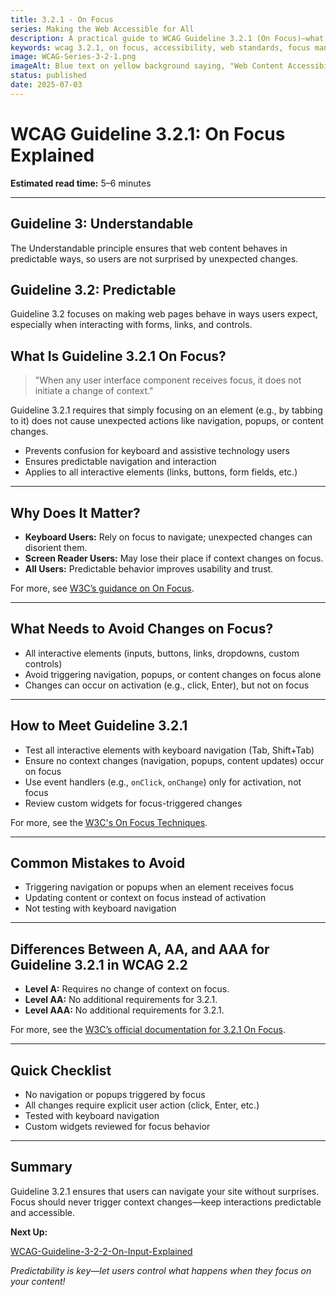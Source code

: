 ```yaml
---
title: 3.2.1 - On Focus
series: Making the Web Accessible for All
description: A practical guide to WCAG Guideline 3.2.1 (On Focus)—what it means, why it matters, and how to ensure that user focus does not trigger unexpected changes.
keywords: wcag 3.2.1, on focus, accessibility, web standards, focus management, user experience
image: WCAG-Series-3-2-1.png
imageAlt: Blue text on yellow background saying, "Web Content Accessibiilty Guiedlines (WCAG) 3.2.1 Explained, On Focus"
status: published
date: 2025-07-03
---
```


# **WCAG Guideline 3.2.1: On Focus Explained**

**Estimated read time:** 5–6 minutes

---

## **Guideline 3: Understandable**

The Understandable principle ensures that web content behaves in predictable ways, so users are not surprised by unexpected changes.

## **Guideline 3.2: Predictable**

Guideline 3.2 focuses on making web pages behave in ways users expect, especially when interacting with forms, links, and controls.

## **What Is Guideline 3.2.1 On Focus?**

<!-- [Illustration: Input field with a visible focus ring, no popups or changes] -->

> "When any user interface component receives focus, it does not initiate a change of context."

Guideline 3.2.1 requires that simply focusing on an element (e.g., by tabbing to it) does not cause unexpected actions like navigation, popups, or content changes.

- Prevents confusion for keyboard and assistive technology users
- Ensures predictable navigation and interaction
- Applies to all interactive elements (links, buttons, form fields, etc.)

---

## **Why Does It Matter?**

<!-- [Infographic: Keyboard icon, focus ring, and user with assistive tech] -->

- **Keyboard Users:** Rely on focus to navigate; unexpected changes can disorient them.
- **Screen Reader Users:** May lose their place if context changes on focus.
- **All Users:** Predictable behavior improves usability and trust.

For more, see [W3C’s guidance on On Focus](https://www.w3.org/WAI/WCAG22/Understanding/on-focus.html).

---

## **What Needs to Avoid Changes on Focus?**

<!-- [Grid: Form fields, buttons, links, and custom widgets] -->

- All interactive elements (inputs, buttons, links, dropdowns, custom controls)
- Avoid triggering navigation, popups, or content changes on focus alone
- Changes can occur on activation (e.g., click, Enter), but not on focus

---

## **How to Meet Guideline 3.2.1**

<!-- [Side-by-side: Good example (focus ring, no change) vs. Bad example (focus triggers popup)] -->

- Test all interactive elements with keyboard navigation (Tab, Shift+Tab)
- Ensure no context changes (navigation, popups, content updates) occur on focus
- Use event handlers (e.g., `onClick`, `onChange`) only for activation, not focus
- Review custom widgets for focus-triggered changes

For more, see the [W3C's On Focus Techniques](https://www.w3.org/WAI/WCAG22/Techniques/general/G107).

---

## **Common Mistakes to Avoid**

<!-- [Do/Don't graphic: Left side with focus ring and no change, right side with focus triggering a modal] -->

- Triggering navigation or popups when an element receives focus
- Updating content or context on focus instead of activation
- Not testing with keyboard navigation

---

## **Differences Between A, AA, and AAA for Guideline 3.2.1 in WCAG 2.2**

<!-- [Infographic: Three columns labeled A, AA, AAA with example requirements for each] -->

- **Level A:** Requires no change of context on focus.
- **Level AA:** No additional requirements for 3.2.1.
- **Level AAA:** No additional requirements for 3.2.1.

For more, see the [W3C’s official documentation for 3.2.1 On Focus](https://www.w3.org/WAI/WCAG22/Understanding/on-focus.html).

---

## **Quick Checklist**

<!-- [Checklist graphic: Icons for keyboard, focus ring, and no popup] -->

- No navigation or popups triggered by focus
- All changes require explicit user action (click, Enter, etc.)
- Tested with keyboard navigation
- Custom widgets reviewed for focus behavior

---

## **Summary**

<!-- [Illustration: User navigating a form with keyboard, no unexpected changes] -->

Guideline 3.2.1 ensures that users can navigate your site without surprises. Focus should never trigger context changes—keep interactions predictable and accessible.

**Next Up:**

[WCAG-Guideline-3-2-2-On-Input-Explained](WCAG-Guideline-3-2-2-On-Input-Explained)

*Predictability is key—let users control what happens when they focus on your content!*

